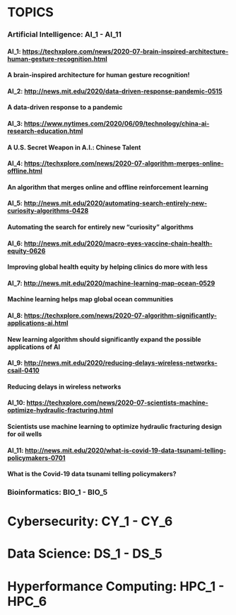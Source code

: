 # **TOPICS**
### Artificial Intelligence: AI_1 - AI_11

#### AI_1: https://techxplore.com/news/2020-07-brain-inspired-architecture-human-gesture-recognition.html 
#### A brain-inspired architecture for human gesture recognition!
#### AI_2: http://news.mit.edu/2020/data-driven-response-pandemic-0515 
#### A data-driven response to a pandemic 
#### AI_3: https://www.nytimes.com/2020/06/09/technology/china-ai-research-education.html 
#### A U.S. Secret Weapon in A.I.: Chinese Talent 
#### AI_4: https://techxplore.com/news/2020-07-algorithm-merges-online-offline.html
#### An algorithm that merges online and offline reinforcement learning 
#### AI_5: http://news.mit.edu/2020/automating-search-entirely-new-curiosity-algorithms-0428 
#### Automating the search for entirely new “curiosity” algorithms 
#### AI_6: http://news.mit.edu/2020/macro-eyes-vaccine-chain-health-equity-0626 
#### Improving global health equity by helping clinics do more with less
#### AI_7: http://news.mit.edu/2020/machine-learning-map-ocean-0529 
#### Machine learning helps map global ocean communities
#### AI_8: https://techxplore.com/news/2020-07-algorithm-significantly-applications-ai.html 
#### New learning algorithm should significantly expand the possible applications of AI
#### AI_9: http://news.mit.edu/2020/reducing-delays-wireless-networks-csail-0410 
#### Reducing delays in wireless networks
#### AI_10: https://techxplore.com/news/2020-07-scientists-machine-optimize-hydraulic-fracturing.html 
#### Scientists use machine learning to optimize hydraulic fracturing design for oil wells
#### AI_11: http://news.mit.edu/2020/what-is-covid-19-data-tsunami-telling-policymakers-0701 
#### What is the Covid-19 data tsunami telling policymakers?





### Bioinformatics: BIO_1 - BIO_5

# Cybersecurity: CY_1 - CY_6
# Data Science: DS_1 - DS_5
# Hyperformance Computing: HPC_1 - HPC_6
